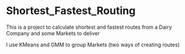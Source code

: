 # Shortest_Fastest_Routing

This is a project to calculate shortest and fastest routes from a Dairy Company and some Markets to deliver

I use KMeans and GMM to group Markets (two ways of creating routes)
